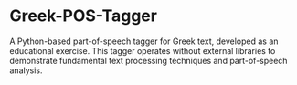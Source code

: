 # Greek-POS-Tagger
A Python-based part-of-speech tagger for Greek text, developed as an educational exercise. This tagger operates without external libraries to demonstrate fundamental text processing techniques and part-of-speech analysis.
